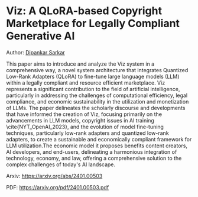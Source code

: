 # Viz: A QLoRA-based Copyright Marketplace for Legally Compliant Generative AI

Author: [Dipankar Sarkar](https://www.dipankar.name/)

This paper aims to introduce and analyze the Viz system in a comprehensive way, a novel system architecture that integrates Quantized Low-Rank Adapters (QLoRA) to fine-tune large language models (LLM) within a legally compliant and resource efficient marketplace. Viz represents a significant contribution to the field of artificial intelligence, particularly in addressing the challenges of computational efficiency, legal compliance, and economic sustainability in the utilization and monetization of LLMs. The paper delineates the scholarly discourse and developments that have informed the creation of Viz, focusing primarily on the advancements in LLM models, copyright issues in AI training \cite{NYT_OpenAI_2023}, and the evolution of model fine-tuning techniques, particularly low-rank adapters and quantized low-rank adapters, to create a sustainable and economically compliant framework for LLM utilization.The economic model it proposes benefits content creators, AI developers, and end-users, delineating a harmonious integration of technology, economy, and law, offering a comprehensive solution to the complex challenges of today's AI landscape.

Arxiv: https://arxiv.org/abs/2401.00503

PDF: https://arxiv.org/pdf/2401.00503.pdf
